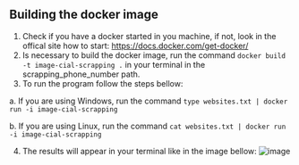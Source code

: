 ## Building the docker image

1. Check if you have a docker started in you machine, if not, look in the offical site how to start: https://docs.docker.com/get-docker/
2. Is necessary to build the docker image, run the command `docker build -t image-cial-scrapping .` in your terminal in the scrapping_phone_number path.
3. To run the program follow the steps bellow:
  
  a. If you are using Windows, run the command `type websites.txt | docker run -i image-cial-scrapping`
  
  b. If you are using Linux, run the command `cat websites.txt | docker run -i image-cial-scrapping`
  
4. The results will appear in your terminal like in the image bellow:
![image](https://user-images.githubusercontent.com/30561907/115969519-ad933700-a513-11eb-8505-ba8289ad57b7.png)
